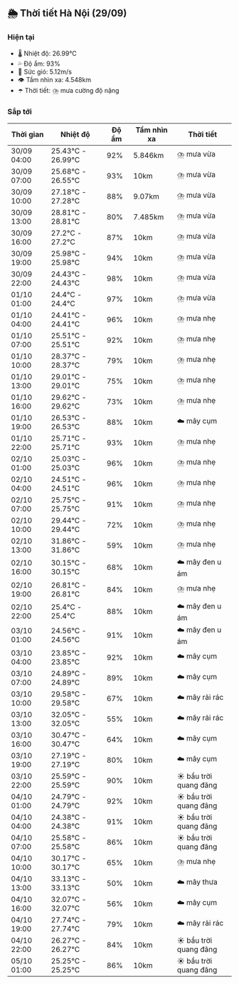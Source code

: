 ## 🌦️ Thời tiết Hà Nội (29/09)

### Hiện tại

- 🌡️ Nhiệt độ: 26.99℃
- 💦 Độ ẩm: 93%
- 💨 Sức gió: 5.12m/s
- 👁️ Tầm nhìn xa: 4.548km
- ☂️ Thời tiết: ⛈️ mưa cường độ nặng

### Sắp tới

| Thời gian | Nhiệt độ | Độ ẩm | Tầm nhìn xa | Thời tiết |
| --- | --- | --- | --- | --- |
| 30/09 04:00 | 25.43℃ - 26.99℃ | 92% | 5.846km | ⛈️ mưa vừa |
| 30/09 07:00 | 25.68℃ - 26.55℃ | 93% | 10km | ⛈️ mưa vừa |
| 30/09 10:00 | 27.18℃ - 27.28℃ | 88% | 9.07km | ⛈️ mưa vừa |
| 30/09 13:00 | 28.81℃ - 28.81℃ | 80% | 7.485km | ⛈️ mưa vừa |
| 30/09 16:00 | 27.2℃ - 27.2℃ | 87% | 10km | ⛈️ mưa vừa |
| 30/09 19:00 | 25.98℃ - 25.98℃ | 94% | 10km | ⛈️ mưa vừa |
| 30/09 22:00 | 24.43℃ - 24.43℃ | 98% | 10km | ⛈️ mưa vừa |
| 01/10 01:00 | 24.4℃ - 24.4℃ | 97% | 10km | ⛈️ mưa vừa |
| 01/10 04:00 | 24.41℃ - 24.41℃ | 96% | 10km | ⛈️ mưa nhẹ |
| 01/10 07:00 | 25.51℃ - 25.51℃ | 92% | 10km | ⛈️ mưa nhẹ |
| 01/10 10:00 | 28.37℃ - 28.37℃ | 79% | 10km | ⛈️ mưa nhẹ |
| 01/10 13:00 | 29.01℃ - 29.01℃ | 75% | 10km | ⛈️ mưa nhẹ |
| 01/10 16:00 | 29.62℃ - 29.62℃ | 73% | 10km | ⛈️ mưa nhẹ |
| 01/10 19:00 | 26.53℃ - 26.53℃ | 88% | 10km | ☁️ mây cụm |
| 01/10 22:00 | 25.71℃ - 25.71℃ | 93% | 10km | ⛈️ mưa nhẹ |
| 02/10 01:00 | 25.03℃ - 25.03℃ | 96% | 10km | ⛈️ mưa nhẹ |
| 02/10 04:00 | 24.51℃ - 24.51℃ | 96% | 10km | ⛈️ mưa nhẹ |
| 02/10 07:00 | 25.75℃ - 25.75℃ | 91% | 10km | ⛈️ mưa nhẹ |
| 02/10 10:00 | 29.44℃ - 29.44℃ | 72% | 10km | ⛈️ mưa nhẹ |
| 02/10 13:00 | 31.86℃ - 31.86℃ | 59% | 10km | ⛈️ mưa nhẹ |
| 02/10 16:00 | 30.15℃ - 30.15℃ | 68% | 10km | ☁️ mây đen u ám |
| 02/10 19:00 | 26.81℃ - 26.81℃ | 84% | 10km | ⛈️ mưa nhẹ |
| 02/10 22:00 | 25.4℃ - 25.4℃ | 88% | 10km | ☁️ mây đen u ám |
| 03/10 01:00 | 24.56℃ - 24.56℃ | 91% | 10km | ☁️ mây đen u ám |
| 03/10 04:00 | 23.85℃ - 23.85℃ | 92% | 10km | ☁️ mây cụm |
| 03/10 07:00 | 24.89℃ - 24.89℃ | 89% | 10km | ☁️ mây cụm |
| 03/10 10:00 | 29.58℃ - 29.58℃ | 67% | 10km | ☁️ mây rải rác |
| 03/10 13:00 | 32.05℃ - 32.05℃ | 55% | 10km | ☁️ mây rải rác |
| 03/10 16:00 | 30.47℃ - 30.47℃ | 64% | 10km | ☁️ mây cụm |
| 03/10 19:00 | 27.19℃ - 27.19℃ | 80% | 10km | ☁️ mây cụm |
| 03/10 22:00 | 25.59℃ - 25.59℃ | 90% | 10km | ☀️ bầu trời quang đãng |
| 04/10 01:00 | 24.79℃ - 24.79℃ | 92% | 10km | ☀️ bầu trời quang đãng |
| 04/10 04:00 | 24.38℃ - 24.38℃ | 91% | 10km | ☀️ bầu trời quang đãng |
| 04/10 07:00 | 25.58℃ - 25.58℃ | 86% | 10km | ☀️ bầu trời quang đãng |
| 04/10 10:00 | 30.17℃ - 30.17℃ | 65% | 10km | ⛈️ mưa nhẹ |
| 04/10 13:00 | 33.13℃ - 33.13℃ | 50% | 10km | ☁️ mây thưa |
| 04/10 16:00 | 32.07℃ - 32.07℃ | 56% | 10km | ☁️ mây cụm |
| 04/10 19:00 | 27.74℃ - 27.74℃ | 79% | 10km | ☁️ mây rải rác |
| 04/10 22:00 | 26.27℃ - 26.27℃ | 84% | 10km | ☀️ bầu trời quang đãng |
| 05/10 01:00 | 25.25℃ - 25.25℃ | 86% | 10km | ☀️ bầu trời quang đãng |
